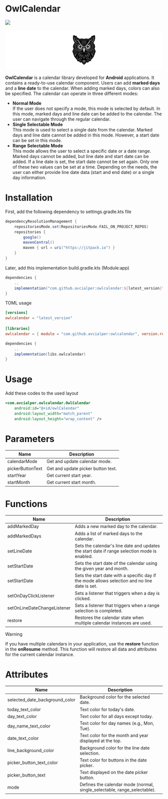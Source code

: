 # OwlCalendar

[![](https://jitpack.io/v/avcialper/owlcalendar.svg)](https://jitpack.io/#avcialper/owlcalendar)

![banner](./assets/owl.png)

**OwlCalendar** is a calendar library developed for **Android** applications. It contains a ready-to-use calendar component. Users can add **marked days** and a **line date** to the calendar. When adding marked days, colors can also be specified. The calendar can operate in three different modes:

-   **Normal Mode** <br>
    If the user does not specify a mode, this mode is selected by default. In this mode, marked days and line date can be added to the calendar. The user can navigate through the regular calendar.
-   **Single Selectable Mode** <br>
    This mode is used to select a single date from the calendar. Marked days and line date cannot be added in this mode. However, a start date can be set in this mode.
-   **Range Selectable Mode** <br>
    This mode allows the user to select a specific date or a date range. Marked days cannot be added, but line date and start date can be added. If a line date is set, the start date cannot be set again. Only one of these two values can be set at a time. Depending on the needs, the user can either provide line date data (start and end date) or a single day information.

# Installation

First, add the following dependency to settings.gradle.kts file

```gradle
dependencyResolutionManagement {
    repositoriesMode.set(RepositoriesMode.FAIL_ON_PROJECT_REPOS)
    repositories {
        google()
        mavenCentral()
        maven { url = uri("https://jitpack.io") }
    }
}
```

Later, add this implementation build.gradle.kts (Module:app)

```gradle
dependencies {
    ..
    implementation("com.github.avcialper:owlcalendar:${latest_version}")
}
```

TOML usage

```toml
[versions]
owlcalendar = "latest_version"

[libraries]
owlcalendar = { module = "com.github.avcialper:owlcalendar", version.ref = "owlcalendar" }
```

```gradle
dependencies {
    ..
    implementation(libs.owlcalendar)
}
```

# Usage

Add these codes to the used layout

```xml
<com.avcialper.owlcalendar.OwlCalendar
    android:id="@+id/owlCalendar"
    android:layout_width="match_parent"
    android:layout_height="wrap_content" />

```

# Parameters

| Name             | Description                        |
| ---------------- | ---------------------------------- |
| calendarMode     | Get and update calendar mode.      |
| pickerButtonText | Get and update picker button text. |
| startYear        | Get current start year.            |
| startMonth       | Get current start month.           |

# Functions

| Name                        | Description                                                                                   |
| --------------------------- | --------------------------------------------------------------------------------------------- |
| addMarkedDay                | Adds a new marked day to the calendar.                                                        |
| addMarkedDays               | Adds a list of marked days to the calendar.                                                   |
| setLineDate                 | Sets the calendar's line date and updates the start date if range selection mode is enabled.  |
| setStartDate                | Sets the start date of the calendar using the given year and month.                           |
| setStartDate                | Sets the start date with a specific day if the mode allows selection and no line date is set. |
| setOnDayClickListener       | Sets a listener that triggers when a day is clicked.                                          |
| setOnLineDateChangeListener | Sets a listener that triggers when a range selection is completed.                            |
| restore                     | Restores the calendar state when multiple calendar instances are used.                        |

> [!WARNING]  
> If you have multiple calendars in your application, use the **restore** function in the **onResume** method. This function will restore all data and attributes for the current calendar instance.

# Attributes

| Name                           | Description                                                              |
| ------------------------------ | ------------------------------------------------------------------------ |
| selected_date_background_color | Background color for the selected date.                                  |
| today_text_color               | Text color for today's date.                                             |
| day_text_color                 | Text color for all days except today.                                    |
| day_name_text_color            | Text color for day names (e.g., Mon, Tue).                               |
| date_text_color                | Text color for the month and year displayed at the top.                  |
| line_background_color          | Background color for the line date selection.                            |
| picker_button_text_color       | Text color for buttons in the date picker.                               |
| picker_button_text             | Text displayed on the date picker button.                                |
| mode                           | Defines the calendar mode (normal, single_selectable, range_selectable). |
